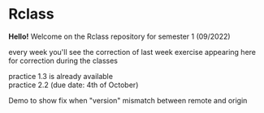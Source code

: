  # Rclass

<b>Hello!</b>
Welcome on the Rclass repository for semester 1 (09/2022)<br>

every week you'll see the correction of last week exercise appearing here for correction during the classes<br>

practice 1.3 is already available<br>
practice 2.2 (due date: 4th of October)<br>

Demo to show fix when "version" mismatch between remote and origin
